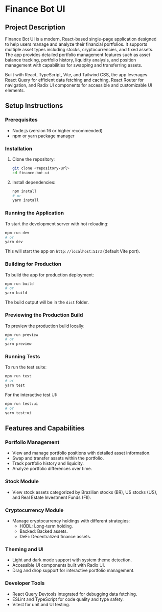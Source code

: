 # Finance Bot UI

## Project Description

Finance Bot UI is a modern, React-based single-page application designed to help users manage and analyze their financial portfolios. It supports multiple asset types including stocks, cryptocurrencies, and fixed assets. The app provides detailed portfolio management features such as asset balance tracking, portfolio history, liquidity analysis, and position management with capabilities for swapping and transferring assets.

Built with React, TypeScript, Vite, and Tailwind CSS, the app leverages React Query for efficient data fetching and caching, React Router for navigation, and Radix UI components for accessible and customizable UI elements.

## Setup Instructions

### Prerequisites

- Node.js (version 16 or higher recommended)
- npm or yarn package manager

### Installation

1. Clone the repository:
   ```bash
   git clone <repository-url>
   cd finance-bot-ui
   ```
2. Install dependencies:
   ```bash
   npm install
   # or
   yarn install
   ```

### Running the Application

To start the development server with hot reloading:

```bash
npm run dev
# or
yarn dev
```

This will start the app on `http://localhost:5173` (default Vite port).

### Building for Production

To build the app for production deployment:

```bash
npm run build
# or
yarn build
```

The build output will be in the `dist` folder.

### Previewing the Production Build

To preview the production build locally:

```bash
npm run preview
# or
yarn preview
```

### Running Tests

To run the test suite:

```bash
npm run test
# or
yarn test
```

For the interactive test UI:

```bash
npm run test:ui
# or
yarn test:ui
```

## Features and Capabilities

### Portfolio Management

- View and manage portfolio positions with detailed asset information.
- Swap and transfer assets within the portfolio.
- Track portfolio history and liquidity.
- Analyze portfolio differences over time.

### Stock Module

- View stock assets categorized by Brazilian stocks (BR), US stocks (US), and Real Estate Investment Funds (FII).

### Cryptocurrency Module

- Manage cryptocurrency holdings with different strategies:
  - HODL: Long-term holding.
  - Backed: Backed assets.
  - DeFi: Decentralized finance assets.

### Theming and UI

- Light and dark mode support with system theme detection.
- Accessible UI components built with Radix UI.
- Drag and drop support for interactive portfolio management.

### Developer Tools

- React Query Devtools integrated for debugging data fetching.
- ESLint and TypeScript for code quality and type safety.
- Vitest for unit and UI testing.
